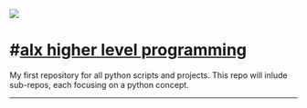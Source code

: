 ![](https://www.python.org/static/img/python-logo@2x.png)

#[alx higher level programming](https://github.com/koophilipo/alx-higher_level_programming)
=============================

My first repository for all python scripts and projects.
This repo will inlude sub-repos, each focusing on a
python concept.

----------------
